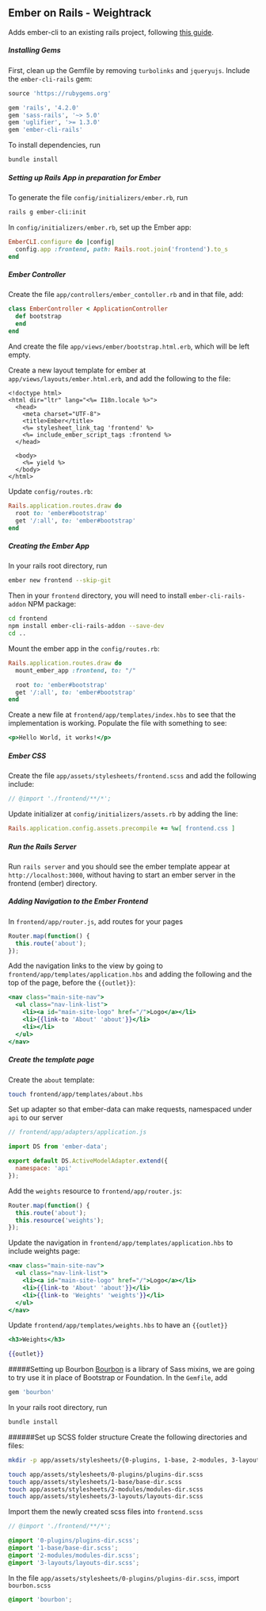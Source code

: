 ## Ember on Rails - Weightrack
Adds ember-cli to an existing rails project, following [this guide](http://nandovieira.com/setting-up-emberjs-with-rails-ember-cli-edition).

##### Installing Gems
First, clean up the Gemfile by removing `turbolinks` and `jqueryujs`. Include the `ember-cli-rails` gem:
```ruby
source 'https://rubygems.org'

gem 'rails', '4.2.0'
gem 'sass-rails', '~> 5.0'
gem 'uglifier', '>= 1.3.0'
gem 'ember-cli-rails'
```

To install dependencies, run
```zsh
bundle install
```

##### Setting up Rails App in preparation for Ember

To generate the file `config/initializers/ember.rb`, run
```zsh
rails g ember-cli:init
```

In `config/initializers/ember.rb`, set up the Ember app:
```ruby
EmberCLI.configure do |config|
  config.app :frontend, path: Rails.root.join('frontend').to_s
end
```

##### Ember Controller
Create the file `app/controllers/ember_contoller.rb` and in that file, add:
```ruby
class EmberController < ApplicationController
  def bootstrap
  end
end
```

And create the file `app/views/ember/bootstrap.html.erb`, which will be left empty.

Create a new layout template for ember at `app/views/layouts/ember.html.erb`, and add the following to the file:
```erb
<!doctype html>
<html dir="ltr" lang="<%= I18n.locale %>">
  <head>
    <meta charset="UTF-8">
    <title>Ember</title>
    <%= stylesheet_link_tag 'frontend' %>
    <%= include_ember_script_tags :frontend %>
  </head>

  <body>
    <%= yield %>
  </body>
</html>
```

Update `config/routes.rb`:
```ruby
Rails.application.routes.draw do
  root to: 'ember#bootstrap'
  get '/:all', to: 'ember#bootstrap'
end
```

##### Creating the Ember App
In your rails root directory, run
```zsh
ember new frontend --skip-git
```

Then in your `frontend` directory, you will need to install `ember-cli-rails-addon` NPM package:
```zsh
cd frontend
npm install ember-cli-rails-addon --save-dev
cd ..
```

Mount the ember app in the `config/routes.rb`:
```ruby
Rails.application.routes.draw do
  mount_ember_app :frontend, to: "/"

  root to: 'ember#bootstrap'
  get '/:all', to: 'ember#bootstrap'
end
```
Create a new file at `frontend/app/templates/index.hbs` to see that the implementation is working. Populate the file with something to see:
```hbs
<p>Hello World, it works!</p>
```

##### Ember CSS
Create the file `app/assets/stylesheets/frontend.scss` and add the following include:
```scss
// @import './frontend/**/*';
```

Update initializer at `config/initializers/assets.rb` by adding the line:
```ruby
Rails.application.config.assets.precompile += %w[ frontend.css ]
```

##### Run the Rails Server
Run `rails server` and you should see the ember template appear at `http://localhost:3000`, without having to start an ember server in the frontend (ember) directory.

##### Adding Navigation to the Ember Frontend
In `frontend/app/router.js`, add routes for your pages
```javascript
Router.map(function() {
  this.route('about');
});
```

Add the navigation links to the view by going to `frontend/app/templates/application.hbs` and adding the following and the top of the page, before the `{{outlet}}`:
```hbs
<nav class="main-site-nav">
  <ul class="nav-link-list">
    <li><a id="main-site-logo" href="/">Logo</a></li>
    <li>{{link-to 'About' 'about'}}</li>
    <li></li>
  </ul>
</nav>
```

##### Create the template page
Create the `about` template:
```zsh
touch frontend/app/templates/about.hbs
```

Set up adapter so that ember-data can make requests, namespaced under `api` to our server
```javascript
// frontend/app/adapters/application.js

import DS from 'ember-data';

export default DS.ActiveModelAdapter.extend({
  namespace: 'api'
});
```

Add the `weights` resource to `frontend/app/router.js`:
```javascript
Router.map(function() {
  this.route('about');
  this.resource('weights');
});
```

Update the navigation in `frontend/app/templates/application.hbs` to include weights page:
```hbs
<nav class="main-site-nav">
  <ul class="nav-link-list">
    <li><a id="main-site-logo" href="/">Logo</a></li>
    <li>{{link-to 'About' 'about'}}</li>
    <li>{{link-to 'Weights' 'weights'}}</li>
  </ul>
</nav>
```

Update `frontend/app/templates/weights.hbs` to have an `{{outlet}}`
```hbs
<h3>Weights</h3>

{{outlet}}
```

#####Setting up Bourbon
[Bourbon](http://bourbon.io/) is a library of Sass mixins, we are going to try use it in place of Bootstrap or Foundation.
In the `Gemfile`, add
```ruby
gem 'bourbon'
```

In your rails root directory, run
```zsh
bundle install
```

######Set up SCSS folder structure
Create the following directories and files:
```zsh
mkdir -p app/assets/stylesheets/{0-plugins, 1-base, 2-modules, 3-layouts}

touch app/assets/stylesheets/0-plugins/plugins-dir.scss
touch app/assets/stylesheets/1-base/base-dir.scss
touch app/assets/stylesheets/2-modules/modules-dir.scss
touch app/assets/stylesheets/3-layouts/layouts-dir.scss
```
Import them the newly created scss files into `frontend.scss`
```scss
// @import './frontend/**/*';

@import '0-plugins/plugins-dir.scss';
@import '1-base/base-dir.scss';
@import '2-modules/modules-dir.scss';
@import '3-layouts/layouts-dir.scss';
```

In the file `app/assets/stylesheets/0-plugins/plugins-dir.scss`, import `bourbon.scss`
```scss
@import 'bourbon';
```
